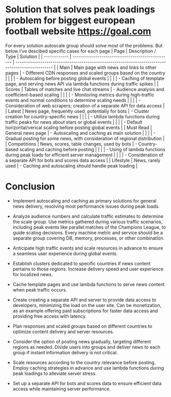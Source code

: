 # Solution that solves peak loadings problem for biggest european football website https://goal.com

For every solution autoscale group should solve most of the problems. But below I've descibed specific cases for each page
| Page         | Description / Type                               | Solution                                                                                         |
| ------------ | ------------------------------------------------ | ------------------------------------------------------------------------------------------------ |
| Main         | Main page with news and links to other pages     | - Different CDN responses and scaled groups based on the country                                 |
|              |                                                  | - Autoscaling before posting global events                                                       |
|              |                                                  | - Caching of template page, and serving news API via lambda functions during traffic spikes      |
| Scores       | Tables of matches and live chat streams          | - Audience analysis and coefficient-based scaling                                                |
|              |                                                  | - Monitoring metrics during high-traffic events and normal conditions to determine scaling needs |
|              |                                                  | - Consideration of web scrapers; creation of a separate API for data access                      |
| Latest       | News page, frequently used, potentially for bots | - Cluster creation for country-specific news                                                     |
|              |                                                  | - Utilize lambda functions during traffic peaks for news about stars or global events            |
|              |                                                  | - Default horizontal/verical scaling before posting global events                                |
| Must Read    | General news page                                | - Autoscaling and caching as main solution                                                       |
|              |                                                  | - Gradual posting for some news, with consideration of regional distribution                     |
| Competitions | News, scores, table changes, used by bots        | - Country-based scaling and caching before posting                                               |
|              |                                                  | - Using of lambda functions during peak loads for efficient server management                    |
|              |                                                  | - Consideration of a separate API for bots and scores data access                                |
| Lifestyle    | News, rarely used                                | - Caching and autoscaling should handle peak loading                                             |

# Conclusion

- Implement autoscaling and caching as primary solutions for general news delivery, resolving most performance issues during peak loads.

- Analyze audience numbers and calculate traffic estimates to determine the scale group. Use metrics gathered during various traffic scenarios, including peak events like parallel matches of the Champions League, to guide scaling decisions. Every machine metric and service should be a separate group covering DB, memory, processes, or other combination.

- Anticipate high traffic events and scale resources in advance to ensure a seamless user experience during global events.

- Establish clusters dedicated to specific countries if news content pertains to those regions. Increase delivery speed and user experience for localized news.

- Cache template pages and use lambda functions to serve news content when peak traffic occurs.

- Create creating a separate API and server to provide data access to developers, minimizing the load on the user site. Can be monetization, as an example offering paid subscriptions for faster data access and providing free access with latency.

- Plan responses and scaled groups based on different countries to optimize content delivery and server resources.

- Consider the option of posting news gradually, targeting different regions as needed. Divide users into groups and deliver news to each group if instant information delivery is not critical.

- Scale resources according to the country relevance before posting. Employ caching strategies in advance and use lambda functions during peak loadings to alleviate server stress.

- Set up a separate API for bots and scores data to ensure efficient data access while maintaining server performance.
